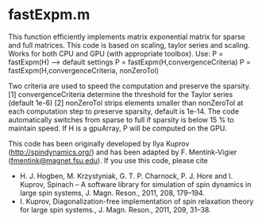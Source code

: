 # fastExpm.m 

This function efficiently implements matrix exponential matrix for sparse and full matrices. 
This code is based on scaling, taylor series and scaling.
Works for both CPU and GPU (with appropriate toolbox). 
Use: P = fastExpm(H) --> default settings
     P = fastExpm(H,convergenceCriteria)
     P = fastExpm(H,convergenceCriteria, nonZeroTol)

Two criteria are used to speed the computation and preserve the sparsity.
[1] convergenceCriteria determine the threshold for the Taylor series (default 1e-6)
[2] nonZeroTol strips elements smaller than nonZeroTol at each computation step to preserve sparsity, default is 1e-14.
The code automatically switches from sparse to full if sparsity is below 15 % to maintain speed.
If H is a gpuArray, P will be computed on the GPU.

This code has been originally developed by Ilya Kuprov (http://spindynamics.org/) and has been adapted by F. Mentink-Vigier (fmentink@magnet.fsu.edu).
If you use this code, please cite 
- H. J. Hogben, M. Krzystyniak, G. T. P. Charnock, P. J. Hore and I. Kuprov, Spinach – A software library for simulation of spin dynamics in large spin systems, J. Magn. Reson., 2011, 208, 179–194.
- I. Kuprov, Diagonalization-free implementation of spin relaxation theory for large spin systems., J. Magn. Reson., 2011, 209, 31–38.
